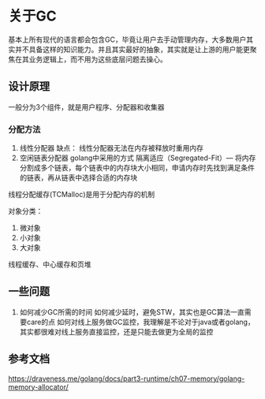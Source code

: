 # 关于GC
基本上所有现代的语言都会包含GC，毕竟让用户去手动管理内存，大多数用户其实并不具备这样的知识能力。并且其实最好的抽象，其实就是让上游的用户能更聚焦在其业务逻辑上，而不用为这些底层问题去操心。

## 设计原理
一般分为3个组件，就是用户程序、分配器和收集器

### 分配方法
1. 线性分配器
缺点：
线性分配器无法在内存被释放时重用内存
2. 空闲链表分配器
golang中采用的方式
隔离适应（Segregated-Fit）— 将内存分割成多个链表，每个链表中的内存块大小相同，申请内存时先找到满足条件的链表，再从链表中选择合适的内存块

线程分配缓存(TCMalloc)是用于分配内存的机制

对象分类：
1. 微对象
2. 小对象
3. 大对象

线程缓存、中心缓存和页堆



## 一些问题
1. 如何减少GC所需的时间
如何减少延时，避免STW，其实也是GC算法一直需要care的点
如何对线上服务做GC监控，我理解是不论对于java或者golang，其实都很难对线上服务直接监控，还是只能去做更为全局的监控


## 参考文档
https://draveness.me/golang/docs/part3-runtime/ch07-memory/golang-memory-allocator/